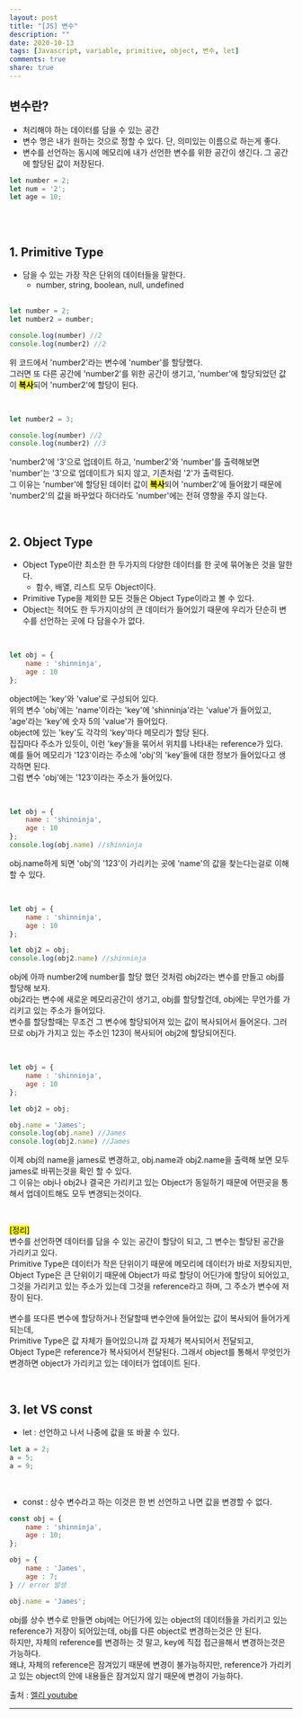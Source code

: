 ```yaml
---
layout: post
title: "[JS] 변수"
description: ""
date: 2020-10-13
tags: [Javascript, variable, primitive, object, 변수, let]
comments: true
share: true
---
```


## 변수란?

* 처리해야 하는 데이터를 담을 수 있는 공간
* 변수 명은 내가 원하는 것으로 정할 수 있다. 단, 의미있는 이름으로 하는게 좋다.
* 변수를 선언하는 동시에 메모리에 내가 선언한 변수를 위한 공간이 생긴다. 그 공간에 할당된 값이 저장된다.

```javascript
let number = 2;
let num = '2';
let age = 10;
```
<br>
<br>


## 1. Primitive Type

* 담을 수 있는 가장 작은 단위의 데이터들을 말한다.<br>
    - number, string, boolean, null, undefined<br><br>


```javascript
let number = 2;
let number2 = number;

console.log(number) //2
console.log(number2) //2
```

위 코드에서 'number2'라는 변수에 'number'를 할당했다.<br>
그러면 또 다른 공간에 'number2'를 위한 공간이 생기고,
'number'에 할당되었던 값이 <mark><strong>복사</strong></mark>되어 'number2'에 할당이 된다.

<br>

```javascript
let number2 = 3;

console.log(number) //2
console.log(number2) //3
```
'number2'에 '3'으로 업데이트 하고, 'number2'와 'number'를 출력해보면<br>
'number'는 '3'으로 업데이트가 되지 않고, 기존처럼 '2'가 출력된다.<br>
그 이유는 'number'에 할당된 데이터 값이 <mark><strong>복사</strong></mark>되어 'number2'에 들어왔기 때문에 'number2'의 값을 바꾸었다 하더라도 'number'에는 전혀 영향을 주지 않는다.


<br>

## 2. Object Type

* Object Type이란 최소한 한 두가지의 다양한 데이터를 한 곳에 묶어놓은 것을 말한다.
    - 함수, 배열, 리스트 모두 Object이다.
* Primitive Type을 제외한 모든 것들은 Object Type이라고 볼 수 있다.
* Object는 적어도 한 두가지이상의 큰 데이터가 들어있기 때문에 우리가 단순히 변수를 선언하는 곳에 다 담을수가 없다.

<br>

```javascript
let obj = {
    name : 'shinninja',
    age : 10
};
```
object에는 'key'와 'value'로 구성되어 있다.<br>
위의 변수 'obj'에는 'name'이라는 'key'에 'shinninja'라는 'value'가 들어있고, <br>
'age'라는 'key'에 숫자 5의 'value'가 들어있다.<br>
object에 있는 'key'도 각각의 'key'마다 메모리가 할당 된다.<br>
집집마다 주소가 있듯이, 이런 'key'들을 묶어서 위치를 나타내는 reference가 있다.<br>
예를 들어 메모리가 '123'이라는 주소에 'obj'의 'key'들에 대한 정보가 들어있다고 생각하면 된다.<br>
그럼 변수 'obj'에는 '123'이라는 주소가 들어있다.

<br>

```javascript
let obj = {
    name : 'shinninja',
    age : 10
};
console.log(obj.name) //shinninja
```
obj.name하게 되면 'obj'의 '123'이 가리키는 곳에 'name'의 값을 찾는다는걸로 이해할 수 있다.

<br>


```javascript
let obj = {
    name : 'shinninja',
    age : 10
};

let obj2 = obj;
console.log(obj2.name) //shinninja
```
obj에 아까 number2에 number를 할당 했던 것처럼 obj2라는 변수를 만들고 obj를 할당해 보자.<br>
obj2라는 변수에 새로운 메모리공간이 생기고, obj를 할당할건데, obj에는 무언가를 가리키고 있는 주소가 들어있다.<br>
변수를 할당할때는 무조건 그 변수에 할당되어져 있는 값이 복사되어서 들어온다. 그러므로 obj가 가지고 있는 주소인 123이 복사되어 obj2에 할당되어진다.

<br>

```javascript
let obj = {
    name : 'shinninja',
    age : 10
};

let obj2 = obj;

obj.name = 'James';
console.log(obj.name) //James
console.log(obj2.name) //James
```

이제 obj의 name을 james로 변경하고, obj.name과 obj2.name을 출력해 보면 모두 james로 바뀌는것을 확인 할 수 있다.<br>
그 이유는 obj나 obj2나 결국은 가리키고 있는 Object가 동일하기 때문에 어떤곳을 통해서 업데이트해도 모두 변경되는것이다.

<br>

<mark>[정리]</mark><br>
변수를 선언하면 데이터를 담을 수 있는 공간이 할당이 되고, 그 변수는 할당된 공간을 가리키고 있다.<br>
Primitive Type은 데이터가 작은 단위이기 때문에 메모리에 데이터가 바로 저장되지만, <br>
Object Type은 큰 단위이기 때문에 Object가 따로 할당이 어딘가에 할당이 되어있고, 그것을 가리키고 있는 주소가 있는데 그것을 reference라고 하며, 그 주소가 변수에 저장이 된다.
<br><br>
변수를 또다른 변수에 할당하거나 전달할때 변수안에 들어있는 값이 복사되어 들어가게 되는데,<br>
Primitive Type은 값 자체가 들어있으니까 값 자체가 복사되어서 전달되고,<br>
Object Type은 reference가 복사되어서 전달된다. 그래서 object를 통해서 무엇인가 변경하면 object가 가리키고 있는 데이터가 업데이트 된다.


<br>

## 3. let VS const

* let : 선언하고 나서 나중에 값을 또 바꿀 수 있다.

```javascript
let a = 2;
a = 5;
a = 9;
```
<br>

* const : 상수 변수라고 하는 이것은 한 번 선언하고 나면 값을 변경할 수 없다.

```javascript
const obj = {
    name : 'shinninja',
    age : 10;
};

obj = {
    name : 'James',
    age : 7;
} // error 발생

obj.name = 'James';
```

obj를 상수 변수로 만들면 obj에는 어딘가에 있는 object의 데이터들을 가리키고 있는 reference가 저장이 되어있는데,
obj를 다른 object로 변경하는것은 안 된다. <br>
하지만, 자체의 reference를 변경하는 것 말고, key에 직접 접근을해서 변경하는것은 가능하다.<br>
왜냐, 자체의 reference은 잠겨있기 때문에 변경이 불가능하지만, reference가 가리키고 있는 object의 안에 내용들은 잠겨있지 않기 때문에 변경이 가능하다.


<p class="reference-txt">출처 : 
    <a href="https://youtu.be/__Zz17_5FRU" target="_blankd">엘리 youtube</a>
</p>

--- 
